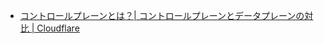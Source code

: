 - [コントロールプレーンとは？| コントロールプレーンとデータプレーンの対比 | Cloudflare](https://www.cloudflare.com/ja-jp/learning/network-layer/what-is-the-control-plane/#:~:text=%E7%9F%A5%E3%82%89%E3%82%8C%E3%82%8B%EF%BC%89%E3%81%A7%E3%81%99%E3%80%82-,%E3%82%B3%E3%83%B3%E3%83%88%E3%83%AD%E3%83%BC%E3%83%AB%E3%83%97%E3%83%AC%E3%83%BC%E3%83%B3%E3%81%A8%E3%81%AF%EF%BC%9F,%E9%83%A8%E3%81%A8%E8%A6%8B%E3%81%AA%E3%81%95%E3%82%8C%E3%81%BE%E3%81%99%E3%80%82)
